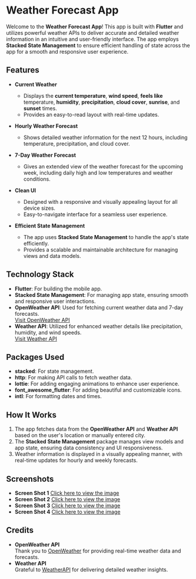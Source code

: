 # Weather Forecast App  

Welcome to the **Weather Forecast App**! This app is built with **Flutter** and utilizes powerful weather APIs to deliver accurate and detailed weather information in an intuitive and user-friendly interface. The app employs **Stacked State Management** to ensure efficient handling of state across the app for a smooth and responsive user experience.  

## Features  
- **Current Weather**  
  - Displays the **current temperature**, **wind speed**, **feels like** temperature, **humidity**, **precipitation**, **cloud cover**, **sunrise**, and **sunset** times.  
  - Provides an easy-to-read layout with real-time updates.  

- **Hourly Weather Forecast**  
  - Shows detailed weather information for the next 12 hours, including temperature, precipitation, and cloud cover.  

- **7-Day Weather Forecast**  
  - Gives an extended view of the weather forecast for the upcoming week, including daily high and low temperatures and weather conditions.  

- **Clean UI**  
  - Designed with a responsive and visually appealing layout for all device sizes.  
  - Easy-to-navigate interface for a seamless user experience.  

- **Efficient State Management**  
  - The app uses **Stacked State Management** to handle the app's state efficiently.  
  - Provides a scalable and maintainable architecture for managing views and data models.  

## Technology Stack  
- **Flutter**: For building the mobile app.  
- **Stacked State Management**: For managing app state, ensuring smooth and responsive user interactions.  
- **OpenWeather API**: Used for fetching current weather data and 7-day forecasts.  
  [Visit OpenWeather API](https://openweathermap.org/)  
- **Weather API**: Utilized for enhanced weather details like precipitation, humidity, and wind speeds.  
  [Visit Weather API](https://www.weatherapi.com/)  

## Packages Used  
- **stacked**: For state management.  
- **http**: For making API calls to fetch weather data.  
- **lottie**: For adding engaging animations to enhance user experience.  
- **font_awesome_flutter**: For adding beautiful and customizable icons.  
- **intl**: For formatting dates and times.  

## How It Works  
1. The app fetches data from the **OpenWeather API** and **Weather API** based on the user's location or manually entered city.  
2. The **Stacked State Management** package manages view models and app state, ensuring data consistency and UI responsiveness.  
3. Weather information is displayed in a visually appealing manner, with real-time updates for hourly and weekly forecasts.  
## Screenshots  
- **Screen Shot 1** [Click here to view the image](https://github.com/alishah18105/Weather-App/blob/main/Screen%20Shots/splashScreen.jpeg)  
- **Screen Shot 2** [Click here to view the image](https://github.com/alishah18105/Weather-App/blob/main/Screen%20Shots/homeScreen1.jpeg)  
- **Screen Shot 3** [Click here to view the image](https://github.com/alishah18105/Weather-App/blob/main/Screen%20Shots/homeScreen2.jpeg)  
- **Screen Shot 4** [Click here to view the image](https://github.com/alishah18105/Weather-App/blob/main/Screen%20Shots/homeScreen3.jpeg)  

## Credits  
- **OpenWeather API**  
  Thank you to [OpenWeather](https://openweathermap.org/) for providing real-time weather data and forecasts.  
- **Weather API**  
  Grateful to [WeatherAPI](https://www.weatherapi.com/) for delivering detailed weather insights.  
